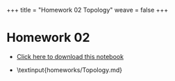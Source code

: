 +++
title = "Homework 02 Topology"
weave = false
+++

# Homework 02

- [Click here to download this notebook](Topology.ipynb)
  
- \textinput{homeworks/Topology.md}
